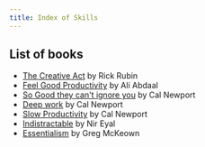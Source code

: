```yaml
---
title: Index of Skills
---
```


## List of books

- [The Creative Act](./the_creative_act-rick-rubin.md) by Rick Rubin
- [Feel Good Productivity](./feel_good_productivity-ali_abdaal.md) by Ali Abdaal
- [So Good they can't ignore you](./so_good_cant_ignore_you-cal_newport.md) by Cal Newport
- [Deep work](./deep_work-cal_newport.md) by Cal Newport
- [Slow Productivity](./slow_productivity-cal_newport.md) by Cal Newport
- [Indistractable](./indistractable-nir_eyal.md) by Nir Eyal
- [Essentialism](./essentialism-greg_mckeown.md) by Greg McKeown
